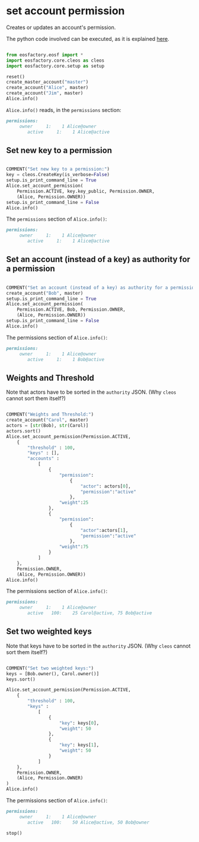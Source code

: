 # set account permission

Creates or updates an account's permission.

The python code involved can be executed, as it is explained [here](../README.html).

```python

from eosfactory.eosf import *
import eosfactory.core.cleos as cleos
import eosfactory.core.setup as setup

reset()
create_master_account("master")
create_account("Alice", master)
create_account("Jim", master)
Alice.info()

```

`Alice.info()` reads, in the `permissions` section:

```md
permissions:
     owner     1:    1 Alice@owner
        active     1:    1 Alice@active
```

## Set new key to a permission
```python

COMMENT("Set new key to a permission:")
key = cleos.CreateKey(is_verbose=False)
setup.is_print_command_line = True
Alice.set_account_permission(
    Permission.ACTIVE, key.key_public, Permission.OWNER, 
    (Alice, Permission.OWNER))
setup.is_print_command_line = False
Alice.info()

```

The `permissions` section of `Alice.info()`:

```md
permissions:
     owner     1:    1 Alice@owner
        active     1:    1 Alice@active
```

## Set an account (instead of a key) as authority for a permission
```python

COMMENT("Set an account (instead of a key) as authority for a permission:")
create_account("Bob", master)
setup.is_print_command_line = True
Alice.set_account_permission(
    Permission.ACTIVE, Bob, Permission.OWNER, 
    (Alice, Permission.OWNER))
setup.is_print_command_line = False
Alice.info()

```

The permissions section of `Alice.info()`:

```md
permissions:
     owner     1:    1 Alice@owner
        active     1:    1 Bob@active
```

## Weights and Threshold

Note that actors have to be sorted in the ``authority`` JSON. (Why ``cleos`` cannot sort them itself?)

```python

COMMENT("Weights and Threshold:")
create_account("Carol", master)
actors = [str(Bob), str(Carol)]
actors.sort()
Alice.set_account_permission(Permission.ACTIVE,
    {
        "threshold" : 100, 
        "keys" : [], 
        "accounts" : 
            [
                {
                    "permission":
                        {
                            "actor": actors[0],
                            "permission":"active"
                        },
                    "weight":25
                }, 
                {	
                    "permission":
                        {
                            "actor":actors[1],
                            "permission":"active"
                        },
                    "weight":75
                }
            ]
    },
    Permission.OWNER,
    (Alice, Permission.OWNER))
Alice.info()

```
The permissions section of `Alice.info()`:
```md
permissions:
     owner     1:    1 Alice@owner
        active   100:    25 Carol@active, 75 Bob@active
```

## Set two weighted keys

Note that keys have to be sorted in the ``authority`` JSON. (Why ``cleos`` cannot sort them itself?)
```python

COMMENT("Set two weighted keys:")
keys = [Bob.owner(), Carol.owner()]
keys.sort()

Alice.set_account_permission(Permission.ACTIVE,
    {
        "threshold" : 100, 
        "keys" : 
            [
                {
                    "key": keys[0],
                    "weight": 50
                },
                {
                    "key": keys[1],
                    "weight": 50
                }                    
            ]
    },
    Permission.OWNER,
    (Alice, Permission.OWNER)
)
Alice.info()

```
The permissions section of `Alice.info()`:

```md
permissions:
     owner     1:    1 Alice@owner
        active   100:    50 Alice@active, 50 Bob@owner
```

```python
stop()
```

